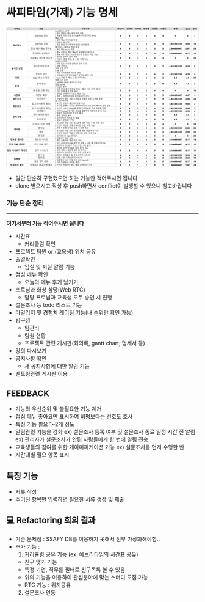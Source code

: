 # 싸피타임(가제) 기능 명세

<img src="./assets/function_specification.png">

- 일단 단순히 구현했으면 하는 기능만 적어주시면 됩니다
- clone 받으시고 작성 후 push하면서 conflict이 발생할 수 있으니 참고바랍니다

### 기능 단순 정리

---

**여기서부터 기능 적어주시면 됩니다**

- 시간표
  - 커리큘럼 확인
- 프로젝트 팀원 or (교육생) 위치 공유
- 출결확인
  - 입실 및 퇴실 알람 기능
- 점심 메뉴 확인
  - 오늘의 메뉴 후기 남기기
- 프로님과 화상 삼당(Web RTC)
  - 담당 프로님과 교육생 모두 승인 시 진행
- 설문조사 등 todo 리스트 기능
- 마일리지 및 경험치 레이팅 기능(내 순위만 확인 가능)
- 팀구성
  - 팀관리
  - 팀원 현황
  - 프로젝트 관련 게시판(회의록, gantt chart, 명세서 등)
- 강의 다시보기
- 공지사항 확인
  - 새 공지사항에 대한 알림 기능
- 멘토링관련 게시판 이용

## FEEDBACK

- 기능의 우선순위 및 불필요한 기능 제거
- 점심 메뉴 좋아요만 표시하여 비평보다는 선호도 조사
- 특징 기능 필요 1~2개 정도
- 알림관련 기능을 강화
  ex) 설문조사 등록 여부 및 설문조사 종료 일정 시간 전 알림
  ex) 관리자가 설문조사가 안된 사람들에게 한 번에 알림 전송
- 교육생들의 참여를 위한 게이미피케이션 기능
  ex) 설문조사를 먼저 수행한 반
- 시간대별 필요 항목 표시

## 특징 기능

- 서류 작성
- 주어진 항목만 입력하면 필요한 서류 생성 및 제출


💻 Refactoring 회의 결과
--- 
- 기존 문제점 : SSAFY DB를 이용하지 못해서 전부 가상화해야함..
- 추가 기능 : 
  1. 커리큘럼 공유 기능 (ex. 에브리타임의 시간표 공유)
    - 친구 맺기 가능 
    - 특정 기업, 직무를 필터로 친구목록 볼 수 있음
    - 위의 기능을 이용하여 관심분야에 맞는 스터디 모집 가능
    - RTC 기능 : 위치공유
  2. 설문조사 연동
